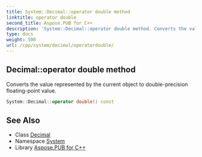 ```yaml
---
title: System::Decimal::operator double method
linktitle: operator double
second_title: Aspose.PUB for C++
description: 'System::Decimal::operator double method. Converts the value represented by the current object to double-precision floating-point value in C++.'
type: docs
weight: 500
url: /cpp/system/decimal/operatordouble/
---
```

## Decimal::operator double method


Converts the value represented by the current object to double-precision floating-point value.

```cpp
System::Decimal::operator double() const
```

## See Also

* Class [Decimal](../)
* Namespace [System](../../)
* Library [Aspose.PUB for C++](../../../)
